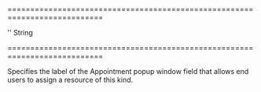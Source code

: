 <!--**
/*-------------------------------------------
    Auto-generated file. Do not modify.
-------------------------------------------

**-->
===========================================================================
<!--default-->''<!--/default-->
<!--type-->String<!--/type-->
===========================================================================

<!--shortDescription-->
Specifies the label of the Appointment popup window field that allows end users to assign a resource of this kind.
<!--/shortDescription-->

<!--fullDescription-->

<!--/fullDescription-->